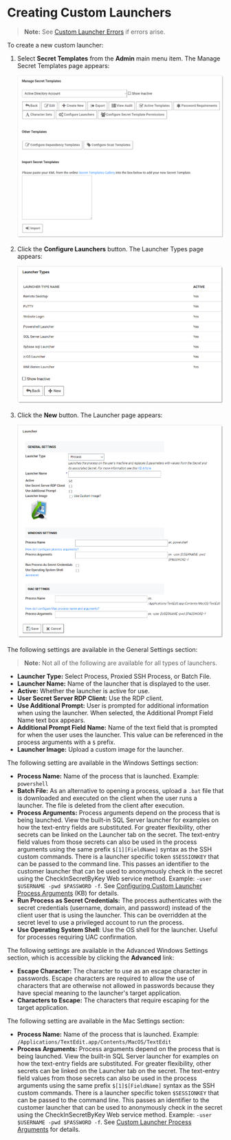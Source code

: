 [title]: # "Creating Custom Launchers"
[tags]: # "Launcher"
[priority]: # "1000"

# Creating Custom Launchers

> **Note:** See [Custom Launcher Errors](../custom-launcher-errors/index.md) if errors arise. 

To create a new custom launcher:

1. Select **Secret Templates** from the **Admin** main menu item. The Manage Secret Templates page appears:

   ![1566850351170](images/1566850351170.png)

1. Click the **Configure Launchers** button. The Launcher Types page appears:

   ![image-20200324143210583](images/image-20200324143210583.png)

1. Click the **New** button.  The Launcher page appears:

   ![1557236094477](images/1557236094477.png)

The following settings are available in the General Settings section:

> **Note:** Not all of the following are available for all types of launchers.

- **Launcher Type:** Select Process, Proxied SSH Process, or Batch File.
- **Launcher Name:** Name of the launcher that is displayed to the user.
- **Active:** Whether the launcher is active for use.
- **User Secret Server RDP Client:** Use the RDP client.
- **Use Additional Prompt:** User is prompted for additional information when using the launcher. When selected, the Additional Prompt Field Name text box appears.
- **Additional Prompt Field Name:** Name of the text field that is prompted for when the user uses the launcher. This value can be referenced in the process arguments with a `$` prefix.
- **Launcher Image:** Upload a custom image for the launcher.

The following setting are available in the Windows Settings section:

- **Process Name:** Name of the process that is launched. Example: `powershell`
- **Batch File:** As an alternative to opening a process, upload a `.bat` file that is downloaded and executed on the client when the user runs a launcher. The file is deleted from the client after execution.
- **Process Arguments:** Process arguments depend on the process that is being launched. View the built-in SQL Server launcher for examples on how the text-entry fields are substituted. For greater flexibility, other secrets can be linked on the Launcher tab on the secret. The text-entry field values from those secrets can also be used in the process arguments using the same prefix `$[1][FieldName]` syntax as the SSH custom commands. There is a launcher specific token `$SESSIONKEY` that can be passed to the command line. This passes an identifier to the customer launcher that can be used to anonymously check in the secret using the CheckInSecretByKey Web service method. Example: `-user $USERNAME -pwd $PASSWORD -f`. See [Configuring Custom Launcher Process Arguments](https://thycotic.force.com/support/s/article/Configuring-Custom-Launcher-Process-Arguments) (KB) for details.
- **Run Process as Secret Credentials:** The process authenticates with the secret credentials (username, domain, and password) instead of the client user that is using the launcher. This can be overridden at the secret level to use a privileged account to run the process.
- **Use Operating System Shell**: Use the OS shell for the launcher. Useful for processes requiring UAC confirmation.

The following settings are available in the Advanced Windows Settings section, which is accessible by clicking the **Advanced** link:

- **Escape Character:** The character to use as an escape character in passwords. Escape characters are required to allow the use of characters that are otherwise not allowed in passwords because they have special meaning to the launcher's target application. 
- **Characters to Escape:** The characters that require escaping for the target application. 

The following setting are available in the Mac Settings section:

- **Process Name:** Name of the process that is launched. Example: `/Applications/TextEdit.app/Contents/MacOS/TextEdit`
- **Process Arguments:** Process arguments depend on the process that is being launched. View the built-in SQL Server launcher for examples on how the text-entry fields are substituted. For greater flexibility, other secrets can be linked on the Launcher tab on the secret. The text-entry field values from those secrets can also be used in the process arguments using the same prefix `$[1]$[FieldName]` syntax as the SSH custom commands. There is a launcher specific token `$SESSIONKEY` that can be passed to the command line. This passes an identifier to the customer launcher that can be used to anonymously check in the secret using the CheckInSecretByKey Web service method. Example: `-user $USERNAME -pwd $PASSWORD -f`. See [Custom Launcher Process Arguments](../../custom-launchers/custom-launcher-process-arguments/index.md) for details.
